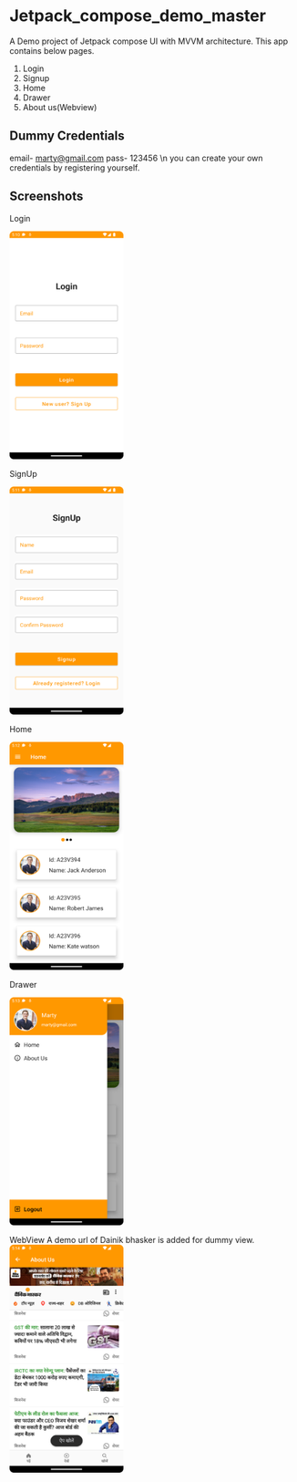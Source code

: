 # Jetpack_compose_demo_master
A Demo project of Jetpack compose UI with MVVM architecture. This app contains below pages.
1. Login
2. Signup
3. Home
4. Drawer
5. About us(Webview)

## Dummy Credentials
email- marty@gmail.com
pass- 123456
\n you can create your own credentials by registering yourself.

## Screenshots

Login

<img alt="img.png" height="400" src="img.png" width="200"/>


SignUp

<img alt="img_1.png" height="400" src="img_1.png" width="200"/>


Home

<img alt="img_2.png" height="400" src="img_2.png" width="200"/>


Drawer

<img alt="img_3.png" height="400" src="img_3.png" width="200"/>


WebView
A demo url of Dainik bhasker is added for dummy view.
<img alt="img_4.png" height="400" src="img_4.png" width="200"/>